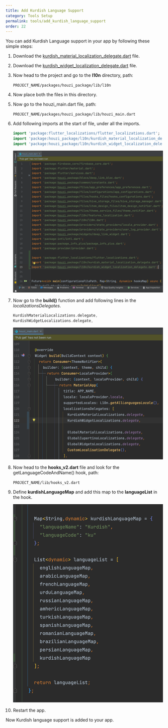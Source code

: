 ```yaml
---
title: Add Kurdish Language Support
category: Tools Setup
permalink: tools/add_kurdish_language_support
order: 22
---
```


You can add Kurdish Language support in your app by following these simple steps:

1. Download the [kurdish_material_localization_delegate.dart](https://github.com/aminsamad/flutter_kurdish_localization/blob/master/lib/kurdish_material_localization_delegate.dart) file.

2. Download the [kurdish_widget_localization_delegate.dart](https://github.com/aminsamad/flutter_kurdish_localization/blob/master/lib/kurdish_widget_localization_delegate.dart) file.

3. Now head to the project and go to the **l10n** directory, path:

   `PROJECT_NAME/packages/houzi_package/lib/l10n`

4. Now place both the files in this directory.

5. Now go to the houzi_main.dart file, path:

   `PROJECT_NAME/packages/houzi_package/lib/houzi_main.dart`

6. Add following imports at the start of file, under all the imports.

   ```dart
   import 'package:flutter_localizations/flutter_localizations.dart';
   import 'package:houzi_package/l10n/kurdish_material_localization_delegate.dart';
   import 'package:houzi_package/l10n/kurdish_widget_localization_delegate.dart';
   ```

   <img src="../../images/kurdish-imports.png" alt="kurdish-imports" title="kurdish-imports" border= "1px solid"/> 

7. Now go to the **build()** function and add following lines in the *localizationsDelegates*.

   ```dart
   KurdishMaterialLocalizations.delegate,
   KurdishWidgetLocalizations.delegate,
   ```

   <img src="../../images/kurdish-delegates.png" alt="kurdish-delegates" title="kurdish-delegates" border= "1px solid"/> 

8. Now head to the **hooks_v2.dart** file and look for the getLanguageCodeAndName() hook, path:

   `PROJECT_NAME/lib/hooks_v2.dart`

9. Define **kurdishLanguageMap** and add this map to the **languageList** in the hook.

   <img src="../../images/kurdish-hook.png" alt="kurdish-hook" title="kurdish-hook" border= "1px solid"/>

10. Restart the app.

Now Kurdish language support is added to your app.
